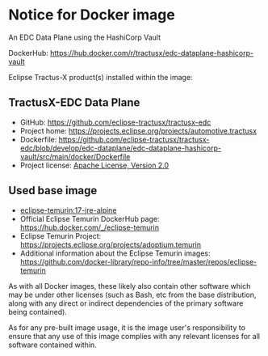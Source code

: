 # Notice for Docker image

An EDC Data Plane using the HashiCorp Vault

DockerHub: https://hub.docker.com/r/tractusx/edc-dataplane-hashicorp-vault

Eclipse Tractus-X product(s) installed within the image:

## TractusX-EDC Data Plane

- GitHub: https://github.com/eclipse-tractusx/tractusx-edc
- Project home: https://projects.eclipse.org/projects/automotive.tractusx
- Dockerfile: https://github.com/eclipse-tractusx/tractusx-edc/blob/develop/edc-dataplane/edc-dataplane-hashicorp-vault/src/main/docker/Dockerfile
- Project license: [Apache License, Version 2.0](https://github.com/eclipse-tractusx/tractusx-edc/blob/develop/LICENSE)

## Used base image

- [eclipse-temurin:17-jre-alpine](https://github.com/adoptium/containers)
- Official Eclipse Temurin DockerHub page: https://hub.docker.com/_/eclipse-temurin
- Eclipse Temurin Project: https://projects.eclipse.org/projects/adoptium.temurin
- Additional information about the Eclipse Temurin
  images: https://github.com/docker-library/repo-info/tree/master/repos/eclipse-temurin

As with all Docker images, these likely also contain other software which may be under other licenses (such as Bash, etc
from the base distribution, along with any direct or indirect dependencies of the primary software being contained).

As for any pre-built image usage, it is the image user's responsibility to ensure that any use of this image complies
with any relevant licenses for all software contained within.
